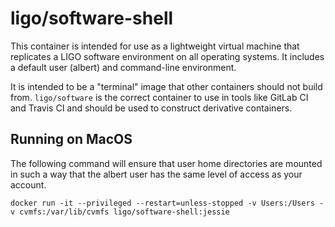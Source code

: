 # ligo/software-shell

This container is intended for use as a lightweight virtual machine that
replicates a LIGO software environment on all operating systems. It includes
a default user (albert) and command-line environment.

It is intended to be a "terminal" image that other containers should not build
from. `ligo/software` is the correct container to use in tools like GitLab CI
and Travis CI and should be used to construct derivative containers.

## Running on MacOS
The following command will ensure that user home directories are mounted in
such a way that the albert user has the same level of access as your account.
```
docker run -it --privileged --restart=unless-stopped -v Users:/Users -v cvmfs:/var/lib/cvmfs ligo/software-shell:jessie
```
